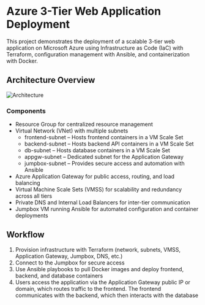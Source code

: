 # Azure 3-Tier Web Application Deployment

This project demonstrates the deployment of a scalable 3-tier web application on Microsoft Azure using Infrastructure as Code (IaC) with Terraform, configuration management with Ansible, and containerization with Docker.

## Architecture Overview

![Architecture](./diagrams/infra.jpeg)

### Components
* Resource Group for centralized resource management  
* Virtual Network (VNet) with multiple subnets  
  * frontend-subnet – Hosts frontend containers in a VM Scale Set  
  * backend-subnet – Hosts backend API containers in a VM Scale Set  
  * db-subnet – Hosts database containers in a VM Scale Set  
  * appgw-subnet – Dedicated subnet for the Application Gateway  
  * jumpbox-subnet – Provides secure access and automation with Ansible  
* Azure Application Gateway for public access, routing, and load balancing  
* Virtual Machine Scale Sets (VMSS) for scalability and redundancy across all tiers  
* Private DNS and Internal Load Balancers for inter-tier communication  
* Jumpbox VM running Ansible for automated configuration and container deployments  

## Workflow

1. Provision infrastructure with Terraform (network, subnets, VMSS, Application Gateway, Jumpbox, DNS, etc.)  
2. Connect to the Jumpbox for secure access  
3. Use Ansible playbooks to pull Docker images and deploy frontend, backend, and database containers  
4. Users access the application via the Application Gateway public IP or domain, which routes traffic to the frontend. The frontend communicates with the backend, which then interacts with the database  
